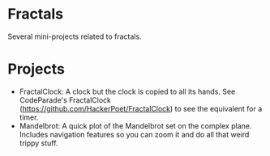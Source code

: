 # Fractals
Several mini-projects related to fractals.

# Projects
- FractalClock: A clock but the clock is copied to all its hands. See CodeParade's FractalClock (<https://github.com/HackerPoet/FractalClock>) to see the equivalent for a timer.
- Mandelbrot: A quick plot of the Mandelbrot set on the complex plane. Includes navigation features so you can zoom it and do all that weird trippy stuff.
